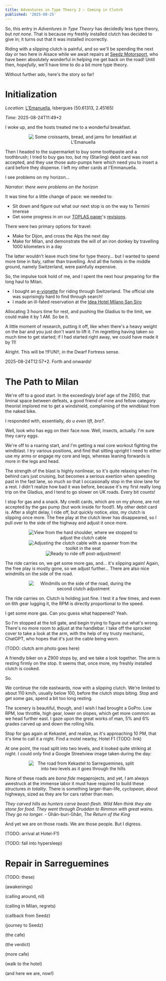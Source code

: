 ```yaml
---
title: Adventures in Type Theory 2 — Coming in Clutch
published: '2025-08-25'
---
```


So, this entry in _Adventures in Type Theory_ has decidedly less type theory, but _not none_. That
is because my freshly installed clutch has decided to give in; it turns out that it was installed
incorrectly. 

Riding with a slipping clutch is painful, and so we'll be spending the next day or two here in
Alsace while we await repairs at [Seedz
Motorsport](https://www.facebook.com/people/Seedz-Motorsport/100028842297131/), who have been
absolutely wonderful in helping me get back on the road! Until then, _hopefully_, we'll have time to
do a bit more type theory.

Without further ado, here's the story so far!

# Initialization

_Location_: [L'Emanuella](https://www.lemmanuella.fr/), Isbergues (50.61313, 2.45165)

_Time_: 2025-08-24T11:49+2

I woke up, and the hosts treated me to a wonderful breakfast. 

<div style="text-align: center">
<img src={breakfast} alt="Some croissants, bread, and jams for breakfast at L'Emanuella" style="max-width: 70%" />
</div>

Then I headed to the supermarket to buy some toothpaste and a toothbrush; I tried to buy gas too,
but my (Starling) debit card was not accepted, and they use those auto-pumps here which need you to
insert a card before they dispense. I left my other cards at l'Emmanuella.

I see problems on my horizon...

_Narrator: there were problems on the horizon_

It was time for a little change of pace: we needed to: 
- Sit down and figure out what our next stop is on the way to Termini Imerese 
- Get some progress in on our [TOPLAS paper](https://arxiv.org/abs/2411.09347)'s
[revisions](https://github.com/isotope-project/ssa-densem/). 

There were two primary options for travel:
- Make for Dijon, and cross the Alps the next day
- Make for Milan, and demonstrate the will of an iron donkey by travelling 1000 kilometers in a day

The latter wouldn't leave much time for type theory... but I wanted to spend more time in Italy,
rather than travelling. And all the hotels in the middle ground, namely Switzerland, were painfully
expensive.

So, the impulse took hold of me, and I spent the next hour preparing for the long haul to Milan.

- I bought an [e-vignette](https://via.admin.ch/shop/) for riding through Switzerland. The official
  site was suprisingly hard to find through search!
- I made an ill-fated reservation at the [Idea Hotel Milano San Siro](https://sansiro.ideahotel.it/)

Allocating 3 hours time for rest, and pushing the Gladius to the limit, we could make it by 1 AM. So
be it.

A little moment of research, putting it off, like when there's a heavy weight on the bar and you
just don't want to lift it. I'm regretting having taken so much time to get started; if I had
started right away, we could have made it by 11!

Alright. This will be !!FUN!!, in the Dwarf Fortress sense.

2025-08-24T12:57+2. Forth and onwards!

# The Path to Milan

We're off to a good start. In the exceedingly brief age of the Z650, that liminal space between
defeats, a good friend of mine and fellow category theorist implored me to get a windshield,
complaining of the windblast from the naked bike.

I responded with, essentially, _do u even lift, bro?_.

Well, look who has egg on their face now. Well, insects, actually. I'm sure they carry eggs.

We're off to a roaring start, and I'm getting a real core workout fighting the windblast. I try
various positions, and find that sitting upright I need to either use my arms or engage my core and
legs, whereas leaning forwards is more in the legs and head. 

The strength of the blast is highly nonlinear, so it's quite relaxing when I'm behind cars just
cruising, but becomes a serious exertion when speeding past in the fast lane, so much so that I
occasionally stop in the slow lane for a rest. I didn't realize how bad it was before, because it's
my first really long trip on the Gladius, and I tend to go slower on UK roads. Every bit counts!

I stop for gas and a snack. My credit cards, which are on my phone, are not accepted by the gas pump
(but work inside for food!). My other debit card is. After a slight delay, I ride off, but quickly
notice, _elas_, my clutch is slipping once more. The free play at the clutch lever has disappeared,
so I pull over to the side of the highway and adjust it once more.

<div style="text-align: center">
<img src={highway_stop_1} alt="View from the hard shoulder, where we stopped to adjust the clutch cable" style="max-width: 70%" />
</div>

<div style="text-align: center">
<img src={clutch_adjustment} alt="Adjusting the clutch cable with a spanner from the toolkit in the seat" style="max-width: 70%" />
</div>

<div style="text-align: center">
<img src={ready_to_ride} alt="Ready to ride off post-adjustment!" style="max-width: 70%" />
</div>

The ride carries on, we get some more gas, and... it's slipping again! Again, the free play is
mostly gone, so we adjust further... There are also nice windmills on the side of the road.

<div style="text-align: center">
<img src={windmills} alt="Windmills on the side of the road, during the second clutch adjustment" style="max-width: 70%" />
</div>

The ride carries on. Clutch is holding just fine. I test it a few times, and even on 6th gear
lugging it, the RPM is directly proportional to the speed.

I get some more gas. Can you guess what happened? Yeah.

So I'm stopped at the toll gate, and begin trying to figure out what's wrong. There's no more room
to adjust at the handlebar. I take off the sprocket cover to take a look at the arm, with the help
of my trusty mechanic, ChatGPT, who hopes that it's just the cable being worn.

(TODO: clutch arm photo goes here)

A friendly biker on a Z900 stops by, and we take a look together. The arm is resting firmly on the
stop. It seems that, once more, my freshly installed clutch is cooked.

So.

We continue the ride eastwards, now with a slipping clutch. We're limited to about 110 km/h, usually
below 100, before the clutch stops biting. Stop and get some gas, spend a bit too long resting. 

The scenery is beautiful, though, and I wish I had brought a GoPro. Low RPM, low throttle, high
gear, lower on slopes, which get more common as we head further east. I gaze upon the great works of
man, 5% and 6% grades carved up and down the rolling hills. 

Stop for gas again at Kekastel, and realize, as it's approaching 10 PM, that it's time to call it a
night. Find a motel nearby, Hotel F1 (TODO: link)

At one point, the road split into two levels, and it looked quite striking at night. I could only
find a Google Streetview image taken during the day:

<div style="text-align: center">
<img src={streetview_levels} alt="The road from Kekastel to Sarreguemines, split into two levels as it goes through the hills" style="max-width: 70%" />
</div>

None of these roads are _bona fide_ megaprojects, and yet, I am always awestruck at the immense
labor it must have required to build these structures _in totality_. There is something
larger-than-life, _cyclopean_, about highways, sized as they are for cars rather than men.

*They carved hills as hunters carve beast-flesh. Wild Men think they ate stone for food. They went
through Druádan to Rimmon with great wains. They go no longer.* - Ghân-buri-Ghân, _The Return of the
King_

And yet we are on those roads. We are those people. But I digress.

(TODO: arrival at Hotel-F1)

(TODO: fall into hypersleep)

# Repair in Sarreguemines

(TODO: these)

(awakenings)

(calling around, nil)

(calling in Milan, regrets)

(callback from Seedz)

(journey to Seedz)

(the cafe)

(the verdict)

(more cafe)

(walk to the hotel)

(and here we are, now!)

<script>
    import breakfast from "$lib/assets/coming-in-clutch/breakfast.jpg"
    import streetview_levels from "$lib/assets/coming-in-clutch/streetview_levels.png"
    import highway_stop_1 from "$lib/assets/coming-in-clutch/highway_stop_1.jpg"
    import clutch_adjustment from "$lib/assets/coming-in-clutch/clutch_adjustment.jpg"
    import ready_to_ride from "$lib/assets/coming-in-clutch/ready_to_ride.jpg"
    import windmills from "$lib/assets/coming-in-clutch/windmills.jpg"
</script>